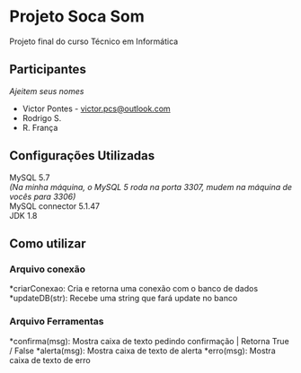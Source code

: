 ﻿# Projeto Soca Som

Projeto final do curso Técnico em Informática

## Participantes
_Ajeitem seus nomes_
* Victor Pontes - victor.pcs@outlook.com
* Rodrigo S.
* R. França

## Configurações Utilizadas
MySQL 5.7  
_(Na minha máquina, o MySQL 5 roda na porta 3307, mudem na máquina de vocês para 3306)_  
MySQL connector 5.1.47  
JDK 1.8  

## Como utilizar

### Arquivo conexão
*criarConexao: Cria e retorna uma conexão com o banco de dados
*updateDB(str): Recebe uma string que fará update no banco

### Arquivo Ferramentas
*confirma(msg): Mostra caixa de texto pedindo confirmação | Retorna True / False
*alerta(msg): Mostra caixa de texto de alerta
*erro(msg): Mostra caixa de texto de erro